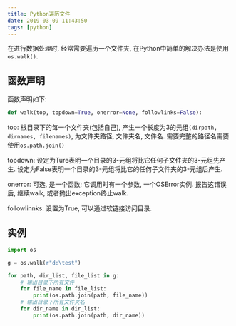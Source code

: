 ```yaml
---
title: Python遍历文件
date: 2019-03-09 11:43:50
tags: [python]
---
```



在进行数据处理时, 经常需要遍历一个文件夹, 在Python中简单的解决办法是使用`os.walk()`.

## 函数声明

函数声明如下:

```py
def walk(top, topdown=True, onerror=None, followlinks=False):
```

<!-- more -->
top: 根目录下的每一个文件夹(包括自己), 产生一个长度为3的元组`(dirpath, dirnames, filenames)`, 为文件夹路径, 文件夹名, 文件名. 需要完整的路径名需要使用`os.path.join()`

topdown: 设定为Ture表明一个目录的3-元组将比它任何子文件夹的3-元组先产生. 设定为False表明一个目录的3-元组将比它的任何子文件夹的3-元组后产生.

onerror: 可选, 是一个函数; 它调用时有一个参数, 一个OSError实例. 报告这错误后, 继续walk, 或者抛出exception终止walk.

followlinnks: 设置为True, 可以通过软链接访问目录.

## 实例

```py
import os

g = os.walk(r"d:\test")

for path, dir_list, file_list in g:
    # 输出目录下所有文件
    for file_name in file_list:
        print(os.path.join(path, file_name))
    # 输出目录下所有文件夹名
    for dir_name in dir_list:
        print(os.path.join(path, dir_name))


